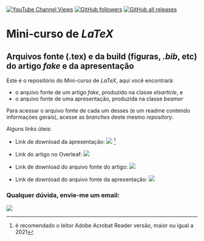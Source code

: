 [![YouTube Channel Views](https://img.shields.io/youtube/channel/views/UC7bMBdlD9U-qJD8q2tTgKVw?label=youtube&style=social)](https://www.youtube.com/channel/UC7bMBdlD9U-qJD8q2tTgKVw)  [![GitHub followers](https://img.shields.io/github/followers/omanuelcosta?style=social)](https://github.com/omanuelcosta/) <a href=https://github.com/omanuelcosta/Mini-curso_LaTeX></a> [![GitHub all releases](https://img.shields.io/github/downloads/omanuelcosta/Mini-curso_LaTeX/total)](https://github.com/omanuelcosta/Mini-curso_LaTeX)


#  Mini-curso de _LaTeX_

## Arquivos fonte (.tex) e da build (figuras, _.bib_, etc) do artigo _fake_ e da apresentação

Este é o repositório do Mini-curso de _LaTeX_, aqui você encontrará:

- o arquivo fonte de um artigo _fake_, produzido na classe _elsarticle_, e
- o arquivo fonte de uma apresentação, produzida na classe _beamer_

Para acessar o arquivo fonte de cada um desses (e um readme contendo informações gerais), acesse as _branches_ deste mesmo _repository_.
  
Alguns links úteis:
- Link de download da apresentação: <a href="https://github.com/omanuelcosta/Mini-curso_LaTeX/raw/main/main.pdf"><img src="https://img.shields.io/github/repo-size/omanuelcosta/Mini-curso_LaTeX?label=pdf"></a> [^1]

- Link do artigo no Overleaf: <a href="https://www.overleaf.com/read/bvcypwwnxjwx"><img src="https://img.shields.io/badge/-overleaf-green"/></a>
  
- Link de download do arquivo fonte do artigo: <a href=https://github.com/omanuelcosta/Mini-curso_LaTeX/archive/refs/heads/artigo.zip><img src="https://img.shields.io/github/downloads/omanuelcosta/Mini-curso_LaTeX/artigo/total"></a>
  
- Link de download do arquivo fonte da apresentação: <a href=https://github.com/omanuelcosta/Mini-curso_LaTeX/archive/refs/heads/apresenta%C3%A7%C3%A3o.zip><img src="https://img.shields.io/github/downloads/omanuelcosta/Mini-curso_LaTeX/presentation/total"></a>
 
### Qualquer dúvida, envie-me um email: 
  
  <a href="mailto:omanuelcosta@protonmail.com?subject=Mini-curso de LaTeX"><img src="https://img.shields.io/badge/ProtonMail-8B89CC?style=for-the-badge&logo=protonmail&logoColor=white"/></a>
  

[^1]: é recomendado o leitor Adobe Acrobat Reader versão, maior ou igual a 2021
